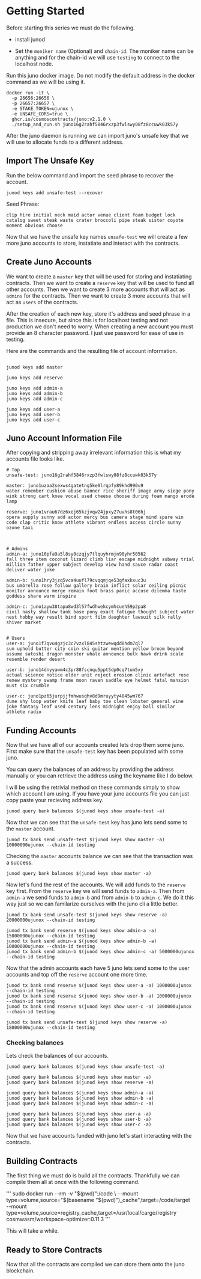 # Getting Started


Before starting this series we must do the following.

* install junod

* Set the `moniker name` (Optional) and `chain-id`.
  The moniker name can be anything and for the chain-id we will use `testing` to connect to the localhost node.

Run this juno docker image. Do not modify the default address in the docker command as we will be using it.

```
docker run -it \
  -p 26656:26656 \
  -p 26657:26657 \
  -e STAKE_TOKEN=ujunox \
  -e UNSAFE_CORS=true \
  ghcr.io/cosmoscontracts/juno:v2.1.0 \
  ./setup_and_run.sh juno16g2rahf5846rxzp3fwlswy08fz8ccuwk03k57y
```

After the juno daemon is running we can import juno's unsafe key that we will use to allocate funds to a different address.

## Import The Unsafe Key

Run the below command and import the seed phrase to recover the account.

```
junod keys add unsafe-test --recover
```

Seed Phrase: 
```
clip hire initial neck maid actor venue client foam budget lock catalog sweet steak waste crater broccoli pipe steak sister coyote moment obvious choose
```

Now that we have the unsafe key names `unsafe-test` we will create a few more juno accounts to store, instatiate and interact with the contracts.


## Create Juno Accounts

We want to create a `master` key that will be used for storing and instatiating contracts.
Then we want to create a `reserve` key that will be used to fund all other accounts.
Then we want to create 3 more accounts that will act as `admins` for the contracts.
Then we want to create 3 more accounts that will act as `users` of the contracts.

After the creation of each new key, store it's address and seed phrase in a file.
This is insecure, but since this is for localhost testing and not production we don't need to worry.
When creating a new account you must provide an 8 character password. I just use password for ease of use in testing.

Here are the commands and the resulting file of account information.

```

junod keys add master

juno keys add reserve

juno keys add admin-a
juno keys add admin-b
juno keys add admin-c

juno keys add user-a
juno keys add user-b
juno keys add user-c
```

## Juno Account Information File

After copying and stripping away irrelevant information this is what my accounts file looks like.

```
# Top
unsafe-test: juno16g2rahf5846rxzp3fwlswy08fz8ccuwk03k57y

master: juno1uzaa2sexws4gatetng5ke0lrqpfy89khd990u9
water remember cushion abuse banner rice sheriff image army siege pony wink strong cart knee vocal used cheese choose during foam mango erode lamp

reserve: juno1vrau67dz6xej65kzjvqw24jpxy27uvhs8t06hj
opera supply sunny add actor mercy bus camera stage mind spare win code clap critic know athlete vibrant endless access circle sunny ozone taxi



# Admins
admin-a: juno10pfa9a5l8sy0czqjy7tlquyhrmjn90yhr50562
fall three item coconut lizard climb liar escape midnight subway trial million father upper subject develop view hand sauce radar coast deliver water joke

admin-b: juno1hry3jzq5vca4uufl79cvqqmjqe53qfaxkxuc3u
bus umbrella rose follow gallery brain inflict solar ceiling picnic monitor announce merge remain foot brass panic accuse dilemma taste goddess share warm inspire

admin-c: juno1ayw38tapu8wd3l57fwdhwekcymhcueh59p2pa8
civil nasty shallow tank base pony exact fatigue thought subject water nest hobby way result bind sport film daughter lawsuit silk rally shiver market


# Users
user-a: juno1f7qvu4gzjc3c7vzxl845shtzwewqdd8hdm7ql7
sun uphold butter city coin ski guitar mention yellow broom beyond assume satoshi dragon monster whale announce bulk hawk drink scale resemble render desert

user-b: juno14dnyyawm4c3pr88fscnqu5ppt5dp0cq7tum5xy
actual science notice elder unit reject erosion clinic artefact rose renew mystery swamp frame moon raven saddle eye helmet fatal mansion must six crumble

user-c: juno1pz65jurpjjfmhwusqhv8d9mruyyty4845wm767
dune shy loop water knife leaf baby toe clean lobster general wine joke fantasy leaf used century lens midnight enjoy ball similar athlete radio

```


## Funding Accounts
Now that we have all of our accounts created lets drop them some juno.
First make sure that the `unsafe-test` key has been populated with some juno.

You can query the balances of an address by providing the address manually or you can retrieve the address using the keyname like I do below. 

I will be using the retrivial method on these commands simply to show which account I am using. If you have your juno accounts file you can just copy paste your recieving address key.

```
junod query bank balances $(junod keys show unsafe-test -a)
```

Now that we can see that the `unsafe-test` key has juno lets send some to the `master` account.


```
junod tx bank send unsafe-test $(junod keys show master -a) 10000000ujunox --chain-id testing
```

Checking the `master` accounts balance we can see that the transaction was a success.

```
junod query bank balances $(junod keys show master -a)
```

Now let's fund the rest of the accounts. We will add funds to the `reserve` key first. From the `reserve` key we will send funds to `admin-a`. Then from `admin-a` we send funds to `admin-b` and from `admin-b` to `admin-c`.
We do it this way just so we can familarize ourselves with the juno cli a little better.

```
junod tx bank send unsafe-test $(junod keys show reserve -a) 20000000ujunox --chain-id testing

junod tx bank send reserve $(junod keys show admin-a -a) 15000000ujunox --chain-id testing
junod tx bank send admin-a $(junod keys show admin-b -a) 10000000ujunox --chain-id testing
junod tx bank send admin-b $(junod keys show admin-c -a) 5000000ujunox --chain-id testing
```

Now that the admin accounts each have 5 juno lets send some to the user accounts and top off the `reserve` account one more time.

```
junod tx bank send reserve $(junod keys show user-a -a) 1000000ujunox --chain-id testing
junod tx bank send reserve $(junod keys show user-b -a) 1000000ujunox --chain-id testing
junod tx bank send reserve $(junod keys show user-c -a) 1000000ujunox --chain-id testing

junod tx bank send unsafe-test $(junod keys show reserve -a) 18000000ujunox --chain-id testing
```


### Checking balances

Lets check the balances of our accounts.

```
junod query bank balances $(junod keys show unsafe-test -a)

junod query bank balances $(junod keys show master -a)
junod query bank balances $(junod keys show reserve -a)

junod query bank balances $(junod keys show admin-a -a)
junod query bank balances $(junod keys show admin-b -a)
junod query bank balances $(junod keys show admin-c -a)

junod query bank balances $(junod keys show user-a -a)
junod query bank balances $(junod keys show user-b -a)
junod query bank balances $(junod keys show user-c -a)
```

Now that we have accounts funded with juno let's start interacting with the contracts.


## Building Contracts
 The first thing we must do is build all the contracts. Thankfully we can compile them all at once with the following command.

'''
sudo docker run --rm -v "$(pwd)":/code \
  --mount type=volume,source="$(basename "$(pwd)")_cache",target=/code/target \
  --mount type=volume,source=registry_cache,target=/usr/local/cargo/registry \
  cosmwasm/workspace-optimizer:0.11.3
'''

This will take a while.

## Ready to Store Contracts

Now that all the contracts are compiled we can store them onto the juno blockchain.



